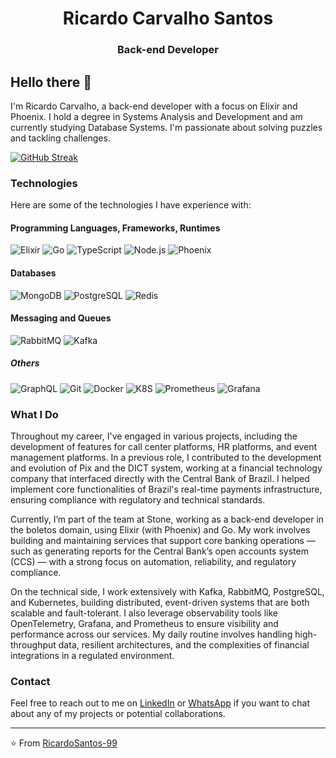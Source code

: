 <h1 align="center">Ricardo Carvalho Santos</h1>
<h3 align="center">Back-end Developer</h3>

## Hello there 👋

I'm Ricardo Carvalho, a back-end developer with a focus on Elixir and Phoenix. I hold a degree in Systems Analysis and Development and am currently studying Database Systems. I'm passionate about solving puzzles and tackling challenges.

[![GitHub Streak](https://github-readme-streak-stats.herokuapp.com/?user=RicardoSantos-99&theme=dark)](https://git.io/streak-stats)

### Technologies

Here are some of the technologies I have experience with:

#### Programming Languages, Frameworks, Runtimes
![Elixir](https://img.shields.io/badge/-Elixir-333333?style=flat&logo=elixir&logoColor=4d305f)
![Go](https://img.shields.io/badge/-Golang-333333?style=flat&logo=go)
![TypeScript](https://img.shields.io/badge/-TypeScript-333333?style=flat&logo=typescript)
![Node.js](https://img.shields.io/badge/-Node.js-333333?style=flat&logo=node.js)
![Phoenix](https://img.shields.io/badge/-Phoenix-333333?style=flat&logo=phoenixframework)

#### Databases
![MongoDB](https://img.shields.io/badge/-MongoDB-333333?style=flat&logo=Mongodb)
![PostgreSQL](https://img.shields.io/badge/-PostgreSQL-333333?style=flat&logo=postgresql)
![Redis](https://img.shields.io/badge/-Redis-333333?style=flat&logo=redis)

#### Messaging and Queues

![RabbitMQ](https://img.shields.io/badge/-RabbitMQ-333333?style=flat&logo=rabbitmq)
![Kafka](https://img.shields.io/badge/-Kafka-333333?style=flat&logo=apachekafka)

##### Others
![GraphQL](https://img.shields.io/badge/-GraphQL-333333?style=flat&logo=graphql&logoColor=da0093)
![Git](https://img.shields.io/badge/-Git-333333?style=flat&logo=git)
![Docker](https://img.shields.io/badge/-Docker-333333?style=flat&logo=docker)
![K8S](https://img.shields.io/badge/-K8S-333333?style=flat&logo=kubernetes)
![Prometheus](https://img.shields.io/badge/-Prometheus-333333?style=flat&logo=prometheus)
![Grafana](https://img.shields.io/badge/-Grafana-333333?style=flat&logo=grafana)

### What I Do

Throughout my career, I've engaged in various projects, including the development of features for call center platforms, HR platforms, and event management platforms. In a previous role, I contributed to the development and evolution of Pix and the DICT system, working at a financial technology company that interfaced directly with the Central Bank of Brazil. I helped implement core functionalities of Brazil's real-time payments infrastructure, ensuring compliance with regulatory and technical standards.

Currently, I’m part of the team at Stone, working as a back-end developer in the boletos domain, using Elixir (with Phoenix) and Go. My work involves building and maintaining services that support core banking operations — such as generating reports for the Central Bank’s open accounts system (CCS) — with a strong focus on automation, reliability, and regulatory compliance.

On the technical side, I work extensively with Kafka, RabbitMQ, PostgreSQL, and Kubernetes, building distributed, event-driven systems that are both scalable and fault-tolerant. I also leverage observability tools like OpenTelemetry, Grafana, and Prometheus to ensure visibility and performance across our services. My daily routine involves handling high-throughput data, resilient architectures, and the complexities of financial integrations in a regulated environment.

### Contact

Feel free to reach out to me on [LinkedIn](https://www.linkedin.com/in/ricardo-carvalho-ba865a123/) or [WhatsApp](https://whats.link/ricardocarv) if you want to chat about any of my projects or potential collaborations.

---

⭐️ From [RicardoSantos-99](https://github.com/RicardoSantos-99)
